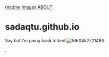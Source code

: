 [readme](https://sadaqtu.github.io/readme.md)
[Images](0.png)
[ABOUT](  https://sadaqtu.github.io/about.html)
# sadaqtu.github.io
Say but I'm going back to bed
![1660452721486](https://user-images.githubusercontent.com/111323368/190932917-d0ee5138-1da9-4f58-abc2-32bc03d847ba.png)

.
